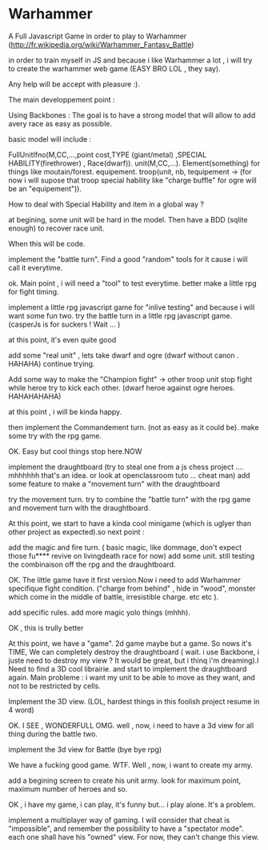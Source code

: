 Warhammer
=========

A Full Javascript Game in order to play to Warhammer (http://fr.wikipedia.org/wiki/Warhammer_Fantasy_Battle)

in order to train myself in JS and because i like Warhammer a lot , i will try to create the warhammer web game (EASY BRO LOL , they say).

Any help will be accept with pleasure :).

The main developpement point : 

Using Backbones : The goal is to have a strong model that will allow to add avery race as easy as possible.

basic model will include :

FullUnitIfno(M,CC,...,point cost,TYPE (giant/metal) ,SPECIAL HABILITY(firethrower) , Race(dwarf)).
unit(M,CC,...).
Element(something) for things like moutain/forest.
equipement.
troop(unit, nb, tequipement -> (for now i will supose that troop special hability like "charge buffle" for ogre will be an "equipement")).

How to deal with Special Hability and item in a global way ?

at begining, some unit will be hard in the model. Then have a BDD (sqlite enough) to recover race unit.

When this will be code. 

implement the "battle turn". Find a good "random" tools for it cause i will call it everytime.

ok. Main point , i will need a "tool" to test everytime. better make a little rpg for fight timing.

implement a little rpg javascript game for "inlive testing" and because i will want some fun two.
try the battle turn in a little rpg javascript game. (casperJs is for suckers ! Wait ... )

at this point, it's even quite good

add some "real unit" , lets take dwarf and ogre  (dwarf without canon . HAHAHA)
continue trying.

Add some way to make the "Champion fight" -> other troop unit stop fight while heroe try to kick each other. (dwarf heroe against ogre heroes. HAHAHAHAHA)

at this point , i will be kinda happy.


then implement the Commandement turn. (not as easy as it could be).
make some try with the rpg game.

OK. Easy but cool things stop here.NOW

implement the draughtboard (try to steal one from a js chess project .... mhhhhhh that's an idea. or look at openclassroom tuto ... cheat man)
add some feature to make a "movement turn" with the draughtboard

try the movement turn.
try to combine the "battle turn" with the rpg game and movement turn with the draughtboard.

At this point, we start to have a kinda cool minigame (which is uglyer than other project as expected).so next point : 

add the magic and fire turn. ( basic magic, like dommage, don't expect those fu**** revive on livingdeath race for now)
add some unit.
still testing the combinaison off the rpg and the draughtboard.

OK. The little game have it first version.Now i need to add Warhammer specifique fight condition.
("charge from behind" , hide in "wood", monster which come in the middle of battle, irresistible charge. etc etc ).

add specific rules.
add more magic yolo things (mhhh).

OK , this is trully better


At this point, we have a "game". 2d game maybe but a game.  So nows it's TIME, We can completely destroy the draughtboard ( wait. i use Backbone, i juste need to destroy my view ? It would be great, but i thinq i'm dreaming).I Need to find a 3D cool librairie. and start to implement the draughtboard again. Main probleme : i want my unit to be able to move as they want, and not to be restricted by cells.

Implement the 3D view. (LOL, hardest things in this foolish project resume in 4 word)

OK. I SEE , WONDERFULL OMG. well , now, i need to have a 3d view for all thing during the battle two.

implement the 3d view for Battle (bye bye rpg)

We have a fucking good game. WTF. Well , now, i want to create my army.

add a begining screen to create his unit army. look for maximum point, maximum number of heroes and so.

OK , i have my game, i can play, it's funny but... i play alone. It's a problem.

implement a multiplayer way of gaming. I will consider that cheat is "impossible", and remember the possibility to have a "spectator mode". each one shall have his "owned" view. For now, they can't change this view.
